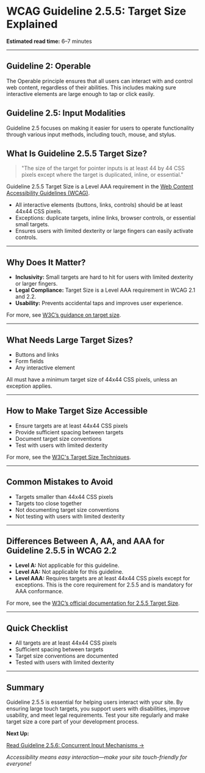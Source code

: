 <!--
title: 2.5.5 - Target Size
series: Making the Web Accessible for All
description: A practical guide to WCAG Guideline 2.5.5 (Target Size)—what it means, why it matters, and how to ensure touch targets are large enough for all users.
keywords: wcag 2.5.5, target size, touch targets, accessibility, web standards, digital inclusion
image: WCAG-Series-2-5-5.png
imageAlt: Blue text on yellow background saying, "Web Content Accessibiilty Guiedlines (WCAG) 2.5.5 Explained, Target Size"
status: published
date: 2025-07-03
-->

# **WCAG Guideline 2.5.5: Target Size Explained**

**Estimated read time:** 6–7 minutes

---

## **Guideline 2: Operable**

The Operable principle ensures that all users can interact with and control web content, regardless of their abilities. This includes making sure interactive elements are large enough to tap or click easily.

## **Guideline 2.5: Input Modalities**

Guideline 2.5 focuses on making it easier for users to operate functionality through various input methods, including touch, mouse, and stylus.

## **What Is Guideline 2.5.5 Target Size?**

<!-- [Illustration: User tapping a large button on a touchscreen] -->

> "The size of the target for pointer inputs is at least 44 by 44 CSS pixels except where the target is duplicated, inline, or essential."

Guideline 2.5.5 Target Size is a Level AAA requirement in the [Web Content Accessibility Guidelines (WCAG)](https://www.w3.org/WAI/WCAG22/quickref/#target-size).

- All interactive elements (buttons, links, controls) should be at least 44x44 CSS pixels.
- Exceptions: duplicate targets, inline links, browser controls, or essential small targets.
- Ensures users with limited dexterity or large fingers can easily activate controls.

---

## **Why Does It Matter?**

<!-- [Infographic: User with large finger, touch target, and accessibility icon] -->

- **Inclusivity:** Small targets are hard to hit for users with limited dexterity or larger fingers.
- **Legal Compliance:** Target Size is a Level AAA requirement in WCAG 2.1 and 2.2.
- **Usability:** Prevents accidental taps and improves user experience.

For more, see [W3C’s guidance on target size](https://www.w3.org/WAI/WCAG22/Understanding/target-size.html).

---

## **What Needs Large Target Sizes?**

<!-- [Grid: Buttons, links, form fields, all with large touch icons] -->

- Buttons and links
- Form fields
- Any interactive element

All must have a minimum target size of 44x44 CSS pixels, unless an exception applies.

---

## **How to Make Target Size Accessible**

<!-- [Side-by-side code snippets: Large target, small target]
[Example: Settings panel for target size] -->

- Ensure targets are at least 44x44 CSS pixels
- Provide sufficient spacing between targets
- Document target size conventions
- Test with users with limited dexterity

For more, see the [W3C's Target Size Techniques](https://www.w3.org/WAI/WCAG22/Techniques/css/C42).

---

## **Common Mistakes to Avoid**

<!-- [Do/Don't graphic: Left side with large target, right side with small target] -->

- Targets smaller than 44x44 CSS pixels
- Targets too close together
- Not documenting target size conventions
- Not testing with users with limited dexterity

---

## **Differences Between A, AA, and AAA for Guideline 2.5.5 in WCAG 2.2**

<!-- [Infographic: Three columns labeled A, AA, AAA with example requirements for each] -->

- **Level A:** Not applicable for this guideline.
- **Level AA:** Not applicable for this guideline.
- **Level AAA:** Requires targets are at least 44x44 CSS pixels except for exceptions. This is the core requirement for 2.5.5 and is mandatory for AAA conformance.

For more, see the [W3C’s official documentation for 2.5.5 Target Size](https://www.w3.org/WAI/WCAG22/Understanding/target-size.html).

---

## **Quick Checklist**

<!-- [Checklist graphic: Icons for each item (target, size, spacing, etc.)] -->

- All targets are at least 44x44 CSS pixels
- Sufficient spacing between targets
- Target size conventions are documented
- Tested with users with limited dexterity

---

## **Summary**

<!-- [Illustration: User tapping a large button in a web app] -->

Guideline 2.5.5 is essential for helping users interact with your site. By ensuring large touch targets, you support users with disabilities, improve usability, and meet legal requirements. Test your site regularly and make target size a core part of your development process.

**Next Up:**

[Read Guideline 2.5.6: Concurrent Input Mechanisms →](WCAG-Guideline-2-5-6-Concurrent-Input-Mechanisms-Explained)

*Accessibility means easy interaction—make your site touch-friendly for everyone!*

